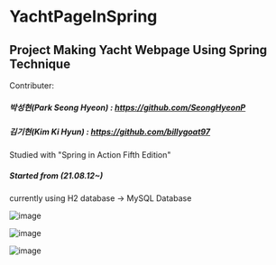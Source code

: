 # YachtPageInSpring
Project Making Yacht Webpage Using Spring Technique
---
Contributer: 
##### 박성현(Park Seong Hyeon) : https://github.com/SeongHyeonP
##### 김기현(Kim Ki Hyun) : https://github.com/billygoat97
Studied with "Spring in Action Fifth Edition"
##### Started from (21.08.12~)

currently using H2 database -> MySQL Database

![image](https://user-images.githubusercontent.com/19410415/135123334-aa48ecbf-d4b7-4a25-886b-3d581783cfea.png)

![image](https://user-images.githubusercontent.com/19410415/135123493-06580e22-f76d-4d19-8be8-11bda6b5c512.png)

![image](https://user-images.githubusercontent.com/19410415/135123549-cc214c25-765e-4487-bb0c-8c8c79aed0fd.png)
